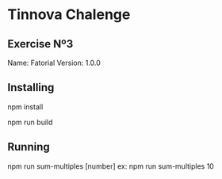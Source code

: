 # Tinnova Chalenge 
## Exercise Nº3
Name: Fatorial
Version: 1.0.0

## Installing
npm install

npm run build

## Running
npm run sum-multiples [number]
ex: npm run sum-multiples 10

